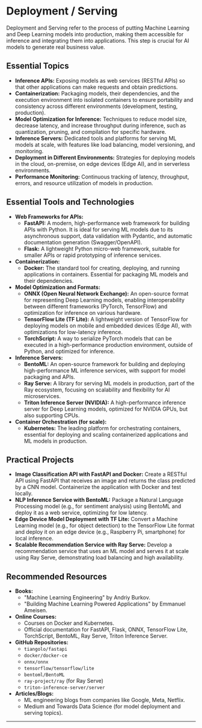 # Deployment / Serving

Deployment and Serving refer to the process of putting Machine Learning and Deep Learning models into production, making them accessible for inference and integrating them into applications. This step is crucial for AI models to generate real business value.

## Essential Topics

*   **Inference APIs:** Exposing models as web services (RESTful APIs) so that other applications can make requests and obtain predictions.
*   **Containerization:** Packaging models, their dependencies, and the execution environment into isolated containers to ensure portability and consistency across different environments (development, testing, production).
*   **Model Optimization for Inference:** Techniques to reduce model size, decrease latency, and increase throughput during inference, such as quantization, pruning, and compilation for specific hardware.
*   **Inference Servers:** Dedicated tools and platforms for serving ML models at scale, with features like load balancing, model versioning, and monitoring.
*   **Deployment in Different Environments:** Strategies for deploying models in the cloud, on-premise, on edge devices (Edge AI), and in serverless environments.
*   **Performance Monitoring:** Continuous tracking of latency, throughput, errors, and resource utilization of models in production.

## Essential Tools and Technologies

*   **Web Frameworks for APIs:**
    *   **FastAPI:** A modern, high-performance web framework for building APIs with Python. It is ideal for serving ML models due to its asynchronous support, data validation with Pydantic, and automatic documentation generation (Swagger/OpenAPI).
    *   **Flask:** A lightweight Python micro-web framework, suitable for smaller APIs or rapid prototyping of inference services.
*   **Containerization:**
    *   **Docker:** The standard tool for creating, deploying, and running applications in containers. Essential for packaging ML models and their dependencies.
*   **Model Optimization and Formats:**
    *   **ONNX (Open Neural Network Exchange):** An open-source format for representing Deep Learning models, enabling interoperability between different frameworks (PyTorch, TensorFlow) and optimization for inference on various hardware.
    *   **TensorFlow Lite (TF Lite):** A lightweight version of TensorFlow for deploying models on mobile and embedded devices (Edge AI), with optimizations for low-latency inference.
    *   **TorchScript:** A way to serialize PyTorch models that can be executed in a high-performance production environment, outside of Python, and optimized for inference.
*   **Inference Servers:**
    *   **BentoML:** An open-source framework for building and deploying high-performance ML inference services, with support for model packaging and APIs.
    *   **Ray Serve:** A library for serving ML models in production, part of the Ray ecosystem, focusing on scalability and flexibility for AI microservices.
    *   **Triton Inference Server (NVIDIA):** A high-performance inference server for Deep Learning models, optimized for NVIDIA GPUs, but also supporting CPUs.
*   **Container Orchestration (for scale):**
    *   **Kubernetes:** The leading platform for orchestrating containers, essential for deploying and scaling containerized applications and ML models in production.

## Practical Projects

*   **Image Classification API with FastAPI and Docker:** Create a RESTful API using FastAPI that receives an image and returns the class predicted by a CNN model. Containerize the application with Docker and test locally.
*   **NLP Inference Service with BentoML:** Package a Natural Language Processing model (e.g., for sentiment analysis) using BentoML and deploy it as a web service, optimizing for low latency.
*   **Edge Device Model Deployment with TF Lite:** Convert a Machine Learning model (e.g., for object detection) to the TensorFlow Lite format and deploy it on an edge device (e.g., Raspberry Pi, smartphone) for local inference.
*   **Scalable Recommendation Service with Ray Serve:** Develop a recommendation service that uses an ML model and serves it at scale using Ray Serve, demonstrating load balancing and high availability.

## Recommended Resources

*   **Books:**
    *   "Machine Learning Engineering" by Andriy Burkov.
    *   "Building Machine Learning Powered Applications" by Emmanuel Ameisen.
*   **Online Courses:**
    *   Courses on Docker and Kubernetes.
    *   Official documentation for FastAPI, Flask, ONNX, TensorFlow Lite, TorchScript, BentoML, Ray Serve, Triton Inference Server.
*   **GitHub Repositories:**
    *   `tiangolo/fastapi`
    *   `docker/docker-ce`
    *   `onnx/onnx`
    *   `tensorflow/tensorflow/lite`
    *   `bentoml/BentoML`
    *   `ray-project/ray` (for Ray Serve)
    *   `triton-inference-server/server`
*   **Articles/Blogs:**
    *   ML engineering blogs from companies like Google, Meta, Netflix.
    *   Medium and Towards Data Science (for model deployment and serving topics).

---


